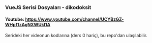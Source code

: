 ### VueJS Serisi Dosyaları - dikodoksit
#### Youtube: https://www.youtube.com/channel/UCYBzGZ-WHpf1zAgNXWUkI1A

Serideki her videonun kodlarına (ders 0 hariç), bu repo'dan ulaşılabilir.
